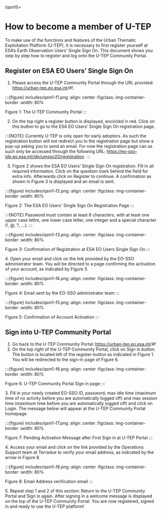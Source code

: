 (qsm1)=

# How to become a member of U-TEP

To make use of the functions and features of the Urban Thematic Exploitation Platform (U-TEP), it is necessary to first register yourself at ESA’s Earth Observation Users’ Single Sign On. This document shows you step by step how to register and log onto the U-TEP Community Portal.

## Register on ESA EO Users’ Single Sign On

1. Please access the U-TEP Community Portal through the URL provided: <https://urban-tep.eo.esa.int>/#!.

:::{figure} includes/qsm1-f1.png
:align: center
:figclass: img-container-border
:width: 80%

Figure 1: The U-TEP Community Portal
:::

2. On the top right a register button is displayed, encircled in red. Click on this button to go to the ESA EO Users’ Single Sign On registration page.

:::{NOTE}
Currently U-TEP is only open for early adoptors. As such the registration button will not redirect you to the registration page but show a pop-up asking you to send an email. For now the registration page can as such only be accessed through the following URL: <https://eo-sso-idp.eo.esa.int/idp/umsso20/registration>.
:::

3. Figure 2 shows the ESA EO Users’ Single Sign On registration. Fill in all required information. Click on the question mark behind the field for extra info. Afterwards click on Register to continue. A confirmation as shown in Figure 3 is displayed and an email is sent.

:::{figure} includes/qsm1-f2.png
:align: center
:figclass: img-container-border
:width: 80%

Figure 2: The ESA EO Users' Single Sign On Registration Page
:::

:::{NOTE}
Password must contain at least 8 characters, with at least one upper case lettre, one lower case letter, one integer and a special character (!, @, ?, ...).
:::

:::{figure} includes/qsm1-f3.png
:align: center
:figclass: img-container-border
:width: 80%

Figure 3: Confirmation of Registration at ESA EO Users Single Sign On
:::

4\. Open your email and click on the link provided by the EO-SSO administrator team. You will be
directed to a page confirming the activation of your account, as indicated by Figure 5.

:::{figure} includes/qsm1-f4.png
:align: center
:figclass: img-container-border
:width: 80%

Figure 4: Email sent by the EO-SSO administrator team
:::

:::{figure} includes/qsm1-f5.png
:align: center
:figclass: img-container-border
:width: 80%

Figure 5: Confirmation of Account Activation
:::

## Sign into U-TEP Community Portal

1. Go back to the U-TEP Community Portal: <https://urban-tep.eo.esa.int>/#!
2. On the top right of the U-TEP Community Portal, click on Sign in button. The button is located left of the register-button as indicated in Figure 1. You will be redirected to the sign-in page of Figure 6.

:::{figure} includes/qsm1-f6.png
:align: center
:figclass: img-container-border
:width: 80%

Figure 6: U-TEP Community Portal Sign in page
:::

3\. Fill in your newly created EO-SSO ID, password, max idle time (maximum time of no activity
before you are automatically logged off) and max session time (maximum time before you
are automatically logged off) and click on Login. The message below will appear at the U-TEP
Community Portal homepage.

:::{figure} includes/qsm1-f7.png
:align: center
:figclass: img-container-border
:width: 80%

Figure 7: Pending Activation Message after First Sign in at U-TEP Portal
:::

4\. Access your email and click on the link provided by the Operations Support team at Terradue
to verify your email address, as indicated by the arrow in Figure 8.

:::{figure} includes/qsm1-f8.png
:align: center
:figclass: img-container-border
:width: 80%

Figure 8: Email Address verification email
:::

5\. Repeat step 1 and 2 of this section: Return to the U-TEP Community Portal and Sign in again.
After signing in a welcome message is displayed on the top of the U-TEP Community Portal. You are now registered, signed in and ready to use the U-TEP platform!
